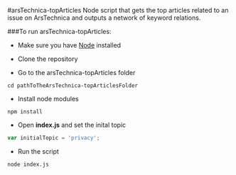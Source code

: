 #arsTechnica-topArticles
Node script that gets the top articles related to an issue on ArsTechnica and outputs a network of keyword relations.

###To run arsTechnica-topArticles:

* Make sure you have [Node](https://nodejs.org/en/) installed

* Clone the repository

* Go to the arsTechnica-topArticles folder
```
cd pathToTheArsTechnica-topArticlesFolder
```

* Install node modules
```
npm install
```

* Open **index.js** and set the inital topic
```javascript
var initialTopic = 'privacy';
```

* Run the script
```
node index.js
```
